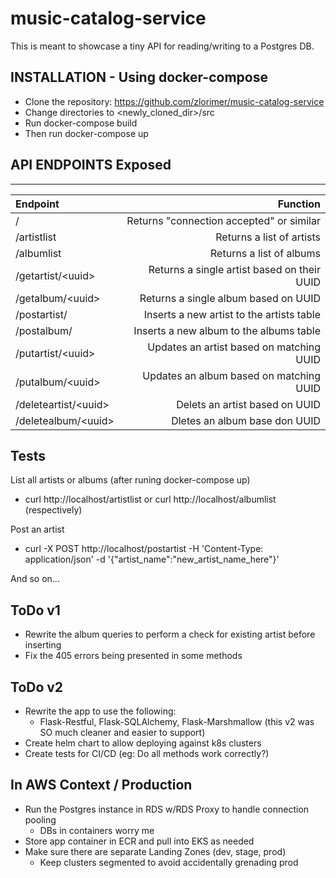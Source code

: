 # music-catalog-service
This is meant to showcase a tiny API for reading/writing to a Postgres DB.

## INSTALLATION - Using docker-compose
- Clone the repository: https://github.com/zlorimer/music-catalog-service
- Change directories to <newly_cloned_dir>/src
- Run docker-compose build
- Then run docker-compose up

## API ENDPOINTS Exposed
---
| Endpoint | Function
| :--- | ---:
| /  | Returns "connection accepted" or similar
| /artistlist | Returns a list of artists
| /albumlist | Returns a list of albums
| /getartist/\<uuid\> | Returns a single artist based on their UUID
| /getalbum/\<uuid\> | Returns a single album based on UUID
| /postartist/ | Inserts a new artist to the artists table
| /postalbum/ | Inserts a new album to the albums table
| /putartist/\<uuid\> | Updates an artist based on matching UUID
| /putalbum/\<uuid\> | Updates an album based on matching UUID
| /deleteartist/\<uuid\> | Delets an artist based on UUID
| /deletealbum/\<uuid\> | Dletes an album base don UUID

## Tests
List all artists or albums (after runing docker-compose up)
- curl http://localhost/artistlist or curl http://localhost/albumlist (respectively)

Post an artist
- curl -X POST http://localhost/postartist
   -H 'Content-Type: application/json'
   -d '{"artist_name":"new_artist_name_here"}'
   
 And so on...
 
 ## ToDo v1
 - Rewrite the album queries to perform a check for existing artist before inserting
 - Fix the 405 errors being presented in some methods
 ## ToDo v2
 - Rewrite the app to use the following: 
   - Flask-Restful, Flask-SQLAlchemy, Flask-Marshmallow (this v2 was SO much cleaner and easier to support)
 - Create helm chart to allow deploying against k8s clusters
 - Create tests for CI/CD (eg: Do all methods work correctly?)
## In AWS Context / Production
- Run the Postgres instance in RDS w/RDS Proxy to handle connection pooling
  - DBs in containers worry me
- Store app container in ECR and pull into EKS as needed
- Make sure there are separate Landing Zones (dev, stage, prod)
  - Keep clusters segmented to avoid accidentally grenading prod

